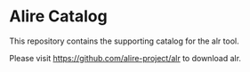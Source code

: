 # Alire Catalog

This repository contains the supporting catalog for the alr tool.

Please visit https://github.com/alire-project/alr to download alr.
